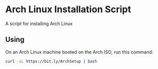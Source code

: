 # Arch Linux Installation Script

A script for installing Arch Linux

## Using

On an Arch Linux machine booted on the Arch ISO, run this command:

```bash
curl -sL https://bit.ly/ArchSetup | bash
```